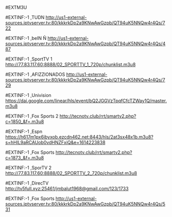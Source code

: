 #EXTM3U

#EXTINF:-1 ,TUDN
http://us1-external-sources.iptvserver.tv:80/kkkrkDp2a9KNwAwGzpb/QT94uK5NNQw4r4Qs/722

#EXTINF:-1 ,beIN Ñ
http://us1-external-sources.iptvserver.tv:80/kkkrkDp2a9KNwAwGzpb/QT94uK5NNQw4r4Qs/487

#EXTINF:-1 ,SportTV 1
http://77.83.117.60:8888/02_SPORTTV_1_720p/chunklist.m3u8

#EXTINF:-1 ,AFIZZIONADOS
http://us1-external-sources.iptvserver.tv:80/kkkrkDp2a9KNwAwGzpb/QT94uK5NNQw4r4Qs/729

#EXTINF:-1 ,Univision
https://dai.google.com/linear/hls/event/bQ2JGGVzTpqfCfcTZWay1Q/master.m3u8

#EXTINF:-1 ,Fox Sports 2
http://tecnotv.club/rrt/smartv2.php?c=1850_&f=.m3u8

#EXTINF:-1 ,Espn
https://h617m1px6ibyxob.ezcdn462.net:8443/hls/2at3sx48x1b.m3u8?s=hHIL9aRCAUob0vdHNZFxiQ&e=1614223838

#EXTINF:-1 ,Fox Sports
http://tecnotv.club/rrt/smartv2.php?c=1873_&f=.m3u8

#EXTINF:-1 ,SporTV 2
http://77.83.117.60:8888/02_SPORTTV_2_720p/chunklist.m3u8

#EXTINF:-1 ,DirecTV
http://tv5full.xyz:25461/jmbalut1968@gmail.com/123/1733

#EXTINF:-1 ,Fox Sports
http://us1-external-sources.iptvserver.tv:80/kkkrkDp2a9KNwAwGzpb/QT94uK5NNQw4r4Qs/531
